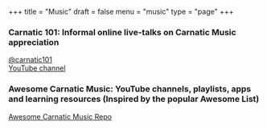 +++
title = "Music"
draft = false
menu = "music"
type = "page"
+++

### Carnatic 101: Informal online live-talks on Carnatic Music appreciation
[@carnatic101](https://twitter.com/carnatic101) \
[YouTube channel](https://www.youtube.com/channel/UCtBS8xbf7WUT6i6mgEsEk9g)

### Awesome Carnatic Music: YouTube channels, playlists, apps and learning resources (Inspired by the popular Awesome List)
[Awesome Carnatic Music Repo](https://github.com/meerasndr/awesome-carnatic-music)
